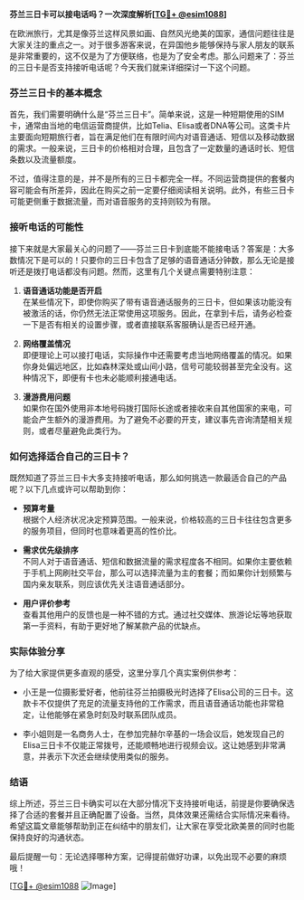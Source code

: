 **芬兰三日卡可以接电话吗？一次深度解析[[TG💪+ @esim1088](https://t.me/s/esim1088)]**

在欧洲旅行，尤其是像芬兰这样风景如画、自然风光绝美的国家，通信问题往往是大家关注的重点之一。对于很多游客来说，在异国他乡能够保持与家人朋友的联系是非常重要的，这不仅是为了方便联络，也是为了安全考虑。那么问题来了：芬兰的三日卡是否支持接听电话呢？今天我们就来详细探讨一下这个问题。

### 芬兰三日卡的基本概念

首先，我们需要明确什么是“芬兰三日卡”。简单来说，这是一种短期使用的SIM卡，通常由当地的电信运营商提供，比如Telia、Elisa或者DNA等公司。这类卡片主要面向短期旅行者，旨在满足他们在有限时间内对语音通话、短信以及移动数据的需求。一般来说，三日卡的价格相对合理，且包含了一定数量的通话时长、短信条数以及流量额度。

不过，值得注意的是，并不是所有的三日卡都完全一样。不同运营商提供的套餐内容可能会有所差异，因此在购买之前一定要仔细阅读相关说明。此外，有些三日卡可能更侧重于数据流量，而对语音服务的支持则较为有限。

### 接听电话的可能性

接下来就是大家最关心的问题了——芬兰三日卡到底能不能接电话？答案是：大多数情况下是可以的！只要你的三日卡包含了足够的语音通话分钟数，那么无论是接听还是拨打电话都没有问题。然而，这里有几个关键点需要特别注意：

1. **语音通话功能是否开启**  
   在某些情况下，即使你购买了带有语音通话服务的三日卡，但如果该功能没有被激活的话，你仍然无法正常使用这项服务。因此，在拿到卡后，请务必检查一下是否有相关的设置步骤，或者直接联系客服确认是否已经开通。

2. **网络覆盖情况**  
   即便理论上可以接打电话，实际操作中还需要考虑当地网络覆盖的情况。如果你身处偏远地区，比如森林深处或山间小路，信号可能较弱甚至完全没有。这种情况下，即便有卡也未必能顺利接通电话。

3. **漫游费用问题**  
   如果你在国外使用非本地号码拨打国际长途或者接收来自其他国家的来电，可能会产生额外的漫游费用。为了避免不必要的开支，建议事先咨询清楚相关规则，或者尽量避免此类行为。

### 如何选择适合自己的三日卡？

既然知道了芬兰三日卡大多支持接听电话，那么如何挑选一款最适合自己的产品呢？以下几点或许可以帮助到你：

- **预算考量**  
  根据个人经济状况决定预算范围。一般来说，价格较高的三日卡往往包含更多的服务项目，但同时也意味着更高的性价比。

- **需求优先级排序**  
  不同人对于语音通话、短信和数据流量的需求程度各不相同。如果你主要依赖于手机上网刷社交平台，那么可以选择流量为主的套餐；而如果你计划频繁与国内亲友联系，则应该优先关注语音通话部分。

- **用户评价参考**  
  查看其他用户的反馈也是一种不错的方式。通过社交媒体、旅游论坛等地获取第一手资料，有助于更好地了解某款产品的优缺点。

### 实际体验分享

为了给大家提供更多直观的感受，这里分享几个真实案例供参考：

- 小王是一位摄影爱好者，他前往芬兰拍摄极光时选择了Elisa公司的三日卡。这款卡不仅提供了充足的流量支持他的工作需求，而且语音通话功能也非常稳定，让他能够在紧急时刻及时联系团队成员。

- 李小姐则是一名商务人士，在参加完赫尔辛基的一场会议后，她发现自己的Elisa三日卡不仅能正常拨号，还能顺畅地进行视频会议。这让她感到非常满意，并表示下次还会继续使用类似的服务。

### 结语

综上所述，芬兰三日卡确实可以在大部分情况下支持接听电话，前提是你要确保选择了合适的套餐并且正确配置了设备。当然，具体效果还需结合实际情况来看待。希望这篇文章能够帮助到正在纠结中的朋友们，让大家在享受北欧美景的同时也能保持良好的沟通状态。

最后提醒一句：无论选择哪种方案，记得提前做好功课，以免出现不必要的麻烦哦！

[[TG💪+ @esim1088](https://t.me/s/esim1088) ![Image](https://i.postimg.cc/4NQfJmqS/Snipaste-2025-05-13-00-14-12.png)]